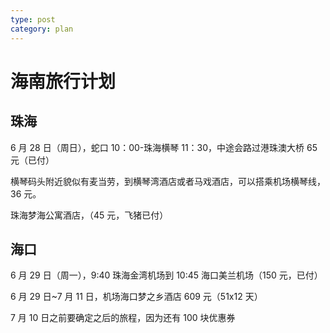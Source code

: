 ```yaml
---
type: post
category: plan
---
```


# 海南旅行计划

## 珠海

6 月 28 日（周日），蛇口 10：00-珠海横琴 11：30，中途会路过港珠澳大桥 65 元（已付）

横琴码头附近貌似有麦当劳，到横琴湾酒店或者马戏酒店，可以搭乘机场横琴线，36 元。

珠海梦海公寓酒店，（45 元，飞猪已付）

## 海口

6 月 29 日（周一），9:40 珠海金湾机场到 10:45 海口美兰机场（150 元，已付）

6 月 29 日~7 月 11 日，机场海口梦之乡酒店 609 元（51x12 天）

7 月 10 日之前要确定之后的旅程，因为还有 100 块优惠券

